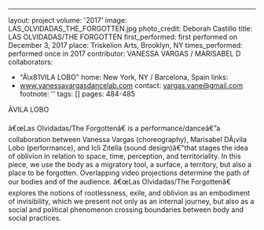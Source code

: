 ---
layout: project
volume: '2017'
image: LAS_OLVIDADAS_THE_FORGOTTEN.jpg
photo_credit: Deborah Castillo
title: LAS OLVIDADAS/THE FORGOTTEN
first_performed: first performed on December 3, 2017
place: Triskelion Arts, Brooklyn, NY
times_performed: performed once in 2017
contributor: VANESSA VARGAS / MARISABEL D
collaborators:
- "Ã\x81VILA LOBO"
home: New York, NY / Barcelona, Spain
links:
- www.vanessavargasdancelab.com
contact: vargas.vane@gmail.com
footnote: ''
tags: []
pages: 484-485



ÃVILA LOBO

â€œLas Olvidadas/The Forgottenâ€ is a performance/danceâ€”a collaboration between Vanessa Vargas (choreography), Marisabel DÃ¡vila Lobo (performance), and Icli Zitella (sound design)â€”that stages the idea of oblivion in relation to space, time, perception, and territoriality. In this piece, we use the body as a migratory tool, a surface, a territory, but also a place to be forgotten. Overlapping video projections determine the path of our bodies and of the audience. â€œLas Olvidadas/The Forgottenâ€ explores the notions of rootlessness, exile, and oblivion as an embodiment of invisibility, which we present not only as an internal journey, but also as a social and political phenomenon crossing boundaries between body and social practices.
